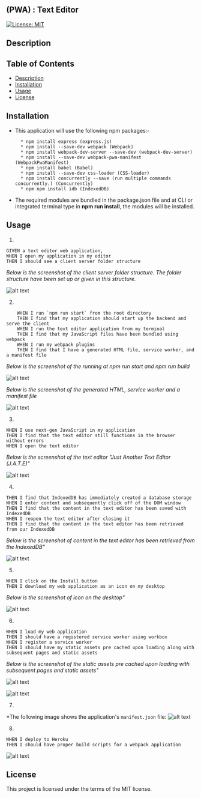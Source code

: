 
## (PWA) : Text Editor

[![License: MIT](https://img.shields.io/badge/License-MIT-yellow.svg)](https://opensource.org/licenses/MIT)

## Description



## Table of Contents
* [Description](#description)
* [Installation](#installation)
* [Usage](#usage)
* [License](#license)

## Installation



*  This application will use the following npm packages:-

         * npm install express (express.js)
         * npm install --save-dev webpack (Webpack)
         * npm install webpack-dev-server --save-dev (webpack-dev-server)
         * npm install --save-dev webpack-pwa-manifest (WebpackPwaManifest)
         * npm install babel (Babel)
         * npm install --save-dev css-loader (CSS-loader)
         * npm install concurrently --save (run multiple commands concurrently.) (Concurrently)
         * npm npm install idb (IndexedDB)

* The required modules are bundled in the package.json file and at CLI or integrated terminal type in **npm run install**, the modules will be installed.       

## Usage

1.
``````    
GIVEN a text editor web application, 
WHEN I open my application in my editor
THEN I should see a client server folder structure
``````
*Below is the screenshot of the client server folder structure.  The folder structure have been set up or given in this structure.*

![alt text](/assets/images/jate-1.png)


2.
``````
    WHEN I run `npm run start` from the root directory
    THEN I find that my application should start up the backend and serve the client
    WHEN I run the text editor application from my terminal
    THEN I find that my JavaScript files have been bundled using webpack
    WHEN I run my webpack plugins
    THEN I find that I have a generated HTML file, service worker, and a manifest file
``````
*Below is the screenshot of the running at npm run start and npm run build* 

![alt text](/assets/images/jate-2.png)

*Below is the screenshot of the generated HTML, service worker and a manifest file*

![alt text](/assets/images/jate-3.png)

3.
``````
WHEN I use next-gen JavaScript in my application
THEN I find that the text editor still functions in the browser without errors
WHEN I open the text editor
``````
*Below is the screenshot of the text editor "Just Another Text Editor (J.A.T.E)"*

![alt text](/assets/images/jate-4.png)

4.
``````
THEN I find that IndexedDB has immediately created a database storage
WHEN I enter content and subsequently click off of the DOM window
THEN I find that the content in the text editor has been saved with IndexedDB
WHEN I reopen the text editor after closing it
THEN I find that the content in the text editor has been retrieved from our IndexedDB
``````
*Below is the  screenshot of content in the text editor has been retrieved from the IndexedDB"*

![alt text](/assets/images/jate-10.png)

5.
``````
WHEN I click on the Install button
THEN I download my web application as an icon on my desktop
``````
*Below is the screenshot of icon on the desktop"*

![alt text](/assets/images/jate-6.png)

6.
``````
WHEN I load my web application
THEN I should have a registered service worker using workbox
WHEN I register a service worker
THEN I should have my static assets pre cached upon loading along with subsequent pages and static assets
``````
*Below is the screenshot of the static assets pre cached upon loading with subsequent pages and static assets"*

![alt text](/assets/images/jate-7.png)

![alt text](/assets/images/jate-9.png)

7.
*The following image shows the application's ```manifest.json``` file:
![alt text](/assets/images/jate-5.png)

8.

 ````````
WHEN I deploy to Heroku
THEN I should have proper build scripts for a webpack application 
````````
![alt text](/assets/images/jate-5.png)



 
## License

This project is licensed under the terms of the MIT license.